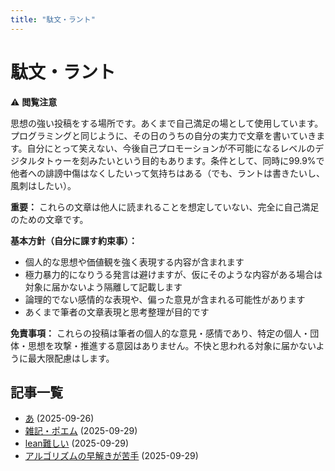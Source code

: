 ```yaml
---
title: "駄文・ラント"
---
```


# 駄文・ラント

⚠️ **閲覧注意**

思想の強い投稿をする場所です。あくまで自己満足の場として使用しています。プログラミングと同じように、その日のうちの自分の実力で文章を書いていきます。自分にとって笑えない、今後自己プロモーションが不可能になるレベルのデジタルタトゥーを刻みたいという目的もあります。条件として、同時に99.9%で他者への誹謗中傷はなくしたいって気持ちはある（でも、ラントは書きたいし、風刺はしたい）。

**重要：** これらの文章は他人に読まれることを想定していない、完全に自己満足のための文章です。

**基本方針（自分に課す約束事）：**
- 個人的な思想や価値観を強く表現する内容が含まれます
- 極力暴力的になりうる発言は避けますが、仮にそのような内容がある場合は対象に届かないよう隔離して記載します
- 論理的でない感情的な表現や、偏った意見が含まれる可能性があります
- あくまで筆者の文章表現と思考整理が目的です

**免責事項：**
これらの投稿は筆者の個人的な意見・感情であり、特定の個人・団体・思想を攻撃・推進する意図はありません。不快と思われる対象に届かないように最大限配慮はします。

## 記事一覧

- [あ](/my-portfolio/blog/rants/offline) (2025-09-26)
- [雑記・ポエム](/my-portfolio/blog/rants/poem) (2025-09-29)
- [lean難しい](/my-portfolio/blog/rants/lean) (2025-09-29)
- [アルゴリズムの早解きが苦手](/my-portfolio/blog/rants/algorithm) (2025-09-29)